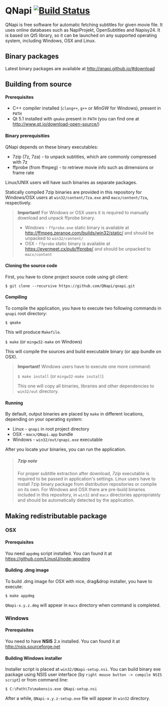 # QNapi [![Build Status](https://travis-ci.org/QNapi/qnapi.svg?branch=master)](https://travis-ci.org/QNapi/qnapi)

QNapi is free software for automatic fetching subtitles for given movie file.
It uses online databases such as NapiProjekt, OpenSubtitles and Napisy24.
It is based on Qt5 library, so it can be launched on any supported operating
system, including Windows, OSX and Linux.

## Binary packages

Latest binary packages are available at http://qnapi.github.io/#download

## Building from source

#### Prerequisites

* C++ compiler installed (`clang++`, `g++` or *MinGW* for Windows), present in `PATH`
* Qt 5.1 installed with `qmake` present in `PATH` (you can find one at http://www.qt.io/download-open-source/)

#### Binary prerequisities

QNapi depends on these binary executables:

* 7zip (7z, 7za) - to unpack subtitles, which are commonly compressed with 7z
* ffprobe (from ffmpeg) - to retrieve movie info such as dimensions or frame rate

Linux/UNIX users will have such binaries as separate packages.

Statically compiled 7zip binaries are provided in this repository for Windows/OSX
users at `win32/content/7za.exe` and `macx/content/7za`, respectively.

> **Important!** For Windows or OSX users it is required to manually download and unpack ffprobe binary.
>
> * Windows - `ffprobe.exe` static binary is available at http://ffmpeg.zeranoe.com/builds/win32/static/ and should be unpacked to `win32/content/`
> * OSX - `ffprobe` static binary is available at https://evermeet.cx/pub/ffprobe/ and should be unpacked to `macx/content`


#### Cloning the source code

First, you have to clone project source code using git client:

`$ git clone --recursive https://github.com/QNapi/qnapi.git`

#### Compiling

To compile the application, you have to execute two following commands in `qnapi` root directory:

`$ qmake`

This will produce `Makefile`.

`$ make` (or `mingw32-make` on Windows)

This will compile the sources and build executable binary (or app bundle on OSX).

> **Important!** Windows users have to execute one more command:
>
> `$ make install` (or `mingw32-make install`)
>
> This one will copy all binaries, libraries and other dependencies to `win32/out` directory.

#### Running

By default, output binaries are placed by `make` in different locations, depending on your operating system:

* Linux - `qnapi` in root project directory
* OSX - `macx/QNapi.app` bundle
* Windows - `win32/out/qnapi.exe` executable

After you locate your binaries, you can run the application.

> ##### 7zip note #####
> For proper subtitle extraction after download, *7zip* executable is required to be passed in application's settings.
> Linux users have to install 7zip binary package from distribution repositories or compile on its own.
> For Windows and OSX there are pre-build binaries included in this repository, in `win32` and `macx` directories appropriately and should be automatically detected by the application.

## Making redistributable package

### OSX

#### Prerequisites

You need `appdmg` script installed. You can found it at https://github.com/LinusU/node-appdmg

#### Building .dmg image

To build .dmg image for OSX with nice, drag&drop installer, you have to execute:

`$ make appdmg`

`QNapi-x.y.z.dmg` will appear in `macx` directory when command is completed.

### Windows

#### Prerequisites

You need to have **NSIS** 2.x installed. You can found it at http://nsis.sourceforge.net

#### Building Windows installer

Installer script is placed at `win32/QNapi-setup.nsi`. You can build binary exe package using NSIS user interface (by `right mouse button -> compile NSIS script`) or from command line:

`$ C:\Path\To\makensis.exe QNapi-setup.nsi`

After a while, `QNapi-x.y.z-setup.exe` file will appear in `win32` directory.
